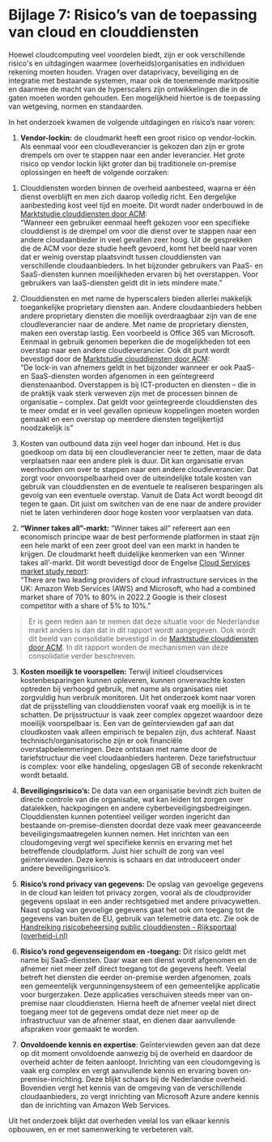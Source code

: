 # Bijlage 7: Risico’s van de toepassing van cloud en clouddiensten

Hoewel cloudcomputing veel voordelen biedt, zijn er ook verschillende risico's en uitdagingen waarmee (overheids)organisaties en individuen rekening moeten houden. Vragen over dataprivacy, beveiliging en de integratie met bestaande systemen, maar ook de toenemende marktpositie en daarmee de macht van de hyperscalers zijn ontwikkelingen die in de gaten moeten worden gehouden. Een mogelijkheid hiertoe is de toepassing van wetgeving, normen en standaarden.

In het onderzoek kwamen de volgende uitdagingen en risico’s naar voren:

1.  **Vendor-lockin:** de cloudmarkt heeft een groot risico op vendor-lockin. Als eenmaal voor een cloudleverancier is gekozen dan zijn er grote drempels om over te stappen naar een ander leverancier. Het grote risico op vendor lockin lijkt groter dan bij traditionele on-premise oplossingen en heeft de volgende oorzaken:

<!-- -->

1.  Clouddiensten worden binnen de overheid aanbesteed, waarna er één dienst overblijft en men zich daarop volledig richt. Een dergelijke aanbesteding kost veel tijd en moeite. Dit wordt nader onderbouwd in de [Marktstudie clouddiensten door ACM](https://www.acm.nl/system/files/documents/marktstudie-clouddiensten.pdf):  
    “Wanneer een gebruiker eenmaal heeft gekozen voor een specifieke clouddienst is de drempel om voor die dienst over te stappen naar een andere cloudaanbieder in veel gevallen zeer hoog. Uit de gesprekken die de ACM voor deze studie heeft gevoerd, komt het beeld naar voren dat er weinig overstap plaatsvindt tussen clouddiensten van verschillende cloudaanbieders. In het bijzonder gebruikers van PaaS- en SaaS-diensten kunnen moeilijkheden ervaren bij het overstappen. Voor gebruikers van IaaS-diensten geldt dit in iets mindere mate.”

2.  Clouddiensten en met name de hyperscalers bieden allerlei makkelijk toegankelijke proprietary diensten aan. Andere cloudaanbieders hebben andere proprietary diensten die moeilijk overdraagbaar zijn van de ene cloudleverancier naar de andere. Met name de proprietary diensten, maken een overstap lastig. Een voorbeeld is Office 365 van Microsoft. Eenmaal in gebruik genomen beperken die de mogelijkheden tot een overstap naar een andere cloudleverancier. Ook dit punt wordt bevestigd door de [Marktstudie clouddiensten door ACM](https://www.acm.nl/system/files/documents/marktstudie-clouddiensten.pdf):  
    “De lock-in van afnemers geldt in het bijzonder wanneer er ook PaaS- en SaaS-diensten worden afgenomen in een geïntegreerd dienstenaanbod. Overstappen is bij ICT-producten en diensten – die in de praktijk vaak sterk verweven zijn met de processen binnen de organisatie – complex. Dat geldt voor geïntegreerde clouddiensten des te meer omdat er in veel gevallen opnieuw koppelingen moeten worden gemaakt en een overstap op meerdere diensten tegelijkertijd noodzakelijk is”

3.  Kosten van outbound data zijn veel hoger dan inbound. Het is dus goedkoop om data bij een cloudleverancier neer te zetten, maar de data verplaatsen naar een andere plek is duur. Dit kan organisatie ervan weerhouden om over te stappen naar een andere cloudleverancier. Dat zorgt voor onvoorspelbaarheid over de uiteindelijke totale kosten van gebruik van clouddiensten en de eventuele te realiseren besparingen als gevolg van een eventuele overstap. Vanuit de Data Act wordt beoogd dit tegen te gaan. Dit juist om switchen van de ene naar de andere provider niet te laten verhinderen door hoge kosten voor verplaatsen van data.

<!-- -->

2.  **“Winner takes all”-markt:** “Winner takes all” refereert aan een economisch principe waar de best performende platformen in staat zijn een hele markt of een zeer groot deel van een markt in handen te krijgen. De cloudmarkt heeft duidelijke kenmerken van een ‘Winner takes all’-markt. Dit wordt bevestigd door de Engelse [Cloud Services market study report](https://www.ofcom.org.uk/__data/assets/pdf_file/0027/269127/Cloud-services-market-study-final-report.pdf):  
    “There are two leading providers of cloud infrastructure services in the UK: Amazon Web Services (AWS) and Microsoft, who had a combined market share of 70% to 80% in 2022.2 Google is their closest competitor with a share of 5% to 10%.”

> Er is geen reden aan te nemen dat deze situatie voor de Nederlandse markt anders is dan dat in dit rapport wordt aangegeven. Ook wordt dit beeld van consolidatie bevestigd in de [Marktstudie clouddiensten door ACM](https://www.acm.nl/system/files/documents/marktstudie-clouddiensten.pdf). In dit rapport worden de mechanismen van deze consolidatie verder beschreven.

3.  **Kosten moeilijk te voorspellen:** Terwijl initieel cloudservices kostenbesparingen kunnen opleveren, kunnen onverwachte kosten optreden bij verhoogd gebruik, met name als organisaties niet zorgvuldig hun verbruik monitoren. Uit het onderzoek komt naar voren dat de prijsstelling van clouddiensten vooraf vaak erg moeilijk is in te schatten. De prijsstructuur is vaak zeer complex opgezet waardoor deze moeilijk voorspelbaar is. Een van de geïnterviewden gaf aan dat cloudkosten vaak alleen empirisch te bepalen zijn, dus achteraf. Naast technisch/organisatorische zijn er ook financiële overstapbelemmeringen. Deze ontstaan met name door de tariefstructuur die veel cloudaanbieders hanteren. Deze tariefstructuur is complex: voor elke handeling, opgeslagen GB of seconde rekenkracht wordt betaald.

4.  **Beveiligingsrisico’s:** De data van een organisatie bevindt zich buiten de directe controle van die organisatie, wat kan leiden tot zorgen over datalekken, hackpogingen en andere cyberbeveiligingsbedreigingen. Clouddiensten kunnen potentieel veiliger worden ingericht dan bestaande on-premise-diensten doordat deze vaak meer geavanceerde beveiligingsmaatregelen kunnen nemen. Het inrichten van een cloudomgeving vergt wel specifieke kennis en ervaring met het betreffende cloudplatform. Juist hier schuilt de zorg van veel geïnterviewden. Deze kennis is schaars en dat introduceert onder andere beveiligingsrisico’s.

5.  **Risico’s rond privacy van gegevens:** De opslag van gevoelige gegevens in de cloud kan leiden tot privacy zorgen, vooral als de cloudprovider gegevens opslaat in een ander rechtsgebied met andere privacywetten. Naast opslag van gevoelige gegevens gaat het ook om toegang tot de gegevens van buiten de EU, gebruik van telemetrie data etc. Zie ook de [Handreiking risicobeheersing public clouddiensten - Rijksportaal (overheid-i.nl)](https://rijksportaal.overheid-i.nl/onderwerpen/kaders/artikelen/rijksbreed-bedrijfsvoeringsbeleid/ict-beleid-en-informatiehuishouding/beleidskaders-informatisering/handreiking-risicobeheersing-public-clouddiensten.html)

6.  **Risico’s rond gegevenseigendom en -toegang:** Dit risico geldt met name bij SaaS-diensten. Daar waar een dienst wordt afgenomen en de afnemer niet meer zelf direct toegang tot de gegevens heeft. Veelal betreft het diensten die eerder on-premise werden afgenomen, zoals een gemeentelijk vergunningensysteem of een gemeentelijke applicatie voor burgerzaken. Deze applicaties verschuiven steeds meer van on-premise naar clouddiensten. Hierna heeft de afnemer veelal niet direct toegang meer tot de gegevens omdat deze niet meer op de infrastructuur van de afnemer staat, en dienen daar aanvullende afspraken voor gemaakt te worden.

7.  **Onvoldoende kennis en expertise**: Geïnterviewden geven aan dat deze op dit moment onvoldoende aanwezig bij de overheid en daardoor de overheid achter de feiten aanloopt. Inrichting van een cloudomgeving is vaak erg complex en vergt aanvullende kennis en ervaring boven on-premise-inrichting. Deze blijkt schaars bij de Nederlandse overheid. Bovendien vergt het kennis van de omgeving van de verschillende cloudaanbieders, zo vergt inrichting van Microsoft Azure andere kennis dan de inrichting van Amazon Web Services.

Uit het onderzoek blijkt dat overheden veelal los van elkaar kennis opbouwen, en er met samenwerking te verbeteren valt.

